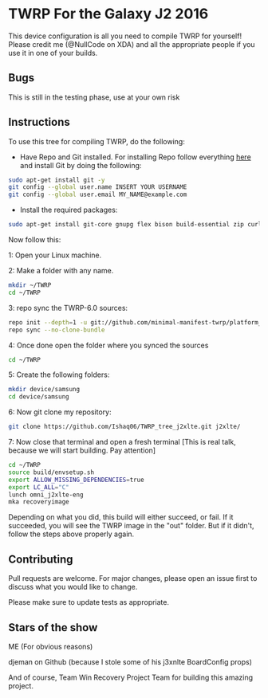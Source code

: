 # TWRP For the Galaxy J2 2016
This device configuration is all you need to compile TWRP for yourself! Please credit me (@NullCode on XDA) and all the appropriate people if you use it in one of your builds. 

## Bugs
This is still in the testing phase, use at your own risk

## Instructions
To use this tree for compiling TWRP, do the following: 

* Have Repo and Git installed. For installing Repo follow everything [here](https://source.android.com/setup/develop#installing-repo) and install Git by doing the following:
```bash
sudo apt-get install git -y
git config --global user.name INSERT YOUR USERNAME
git config --global user.email MY_NAME@example.com
```
* Install the required packages:
```bash
sudo apt-get install git-core gnupg flex bison build-essential zip curl zlib1g-dev gcc-multilib g++-multilib libc6-dev-i386 lib32ncurses5-dev x11proto-core-dev libx11-dev lib32z1-dev libgl1-mesa-dev libxml2-utils xsltproc unzip fontconfig python-2.7 python 3.9 python-is-python2
```

Now follow this: 

1: Open your Linux machine.

2: Make a folder with any name.
```bash
mkdir ~/TWRP
cd ~/TWRP
```
3: repo sync the TWRP-6.0 sources:
```bash
repo init --depth=1 -u git://github.com/minimal-manifest-twrp/platform_manifest_twrp_omni.git -b twrp-6.0
repo sync --no-clone-bundle
```
4: Once done open the folder where you synced the sources
```bash
cd ~/TWRP
```
5: Create the following folders:
```bash
mkdir device/samsung
cd device/samsung
```
6: Now git clone my repository:
```bash
git clone https://github.com/Ishaq06/TWRP_tree_j2xlte.git j2xlte/
```

7: Now close that terminal and open a fresh terminal [This is real talk, because we will start building. Pay attention]
```bash
cd ~/TWRP
source build/envsetup.sh
export ALLOW_MISSING_DEPENDENCIES=true
export LC_ALL="C"
lunch omni_j2xlte-eng
mka recoveryimage
```

Depending on what you did, this build will either succeed, or fail. If it succeeded, you will see the TWRP image in the "out" folder. But if it didn't, follow the steps above properly again.

## Contributing
Pull requests are welcome. For major changes, please open an issue first to discuss what you would like to change.

Please make sure to update tests as appropriate.

## Stars of the show
ME (For obvious reasons)


djeman on Github (because I stole some of his j3xnlte BoardConfig props)


And of course, Team Win Recovery Project Team for building this amazing project.

